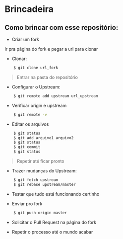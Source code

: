 # Brincadeira

## Como brincar com esse repositório:

* Criar um fork

Ir pra página do fork e pegar a url para clonar

* Clonar:

```bash
	$ git clone url_fork
```

> Entrar na pasta do repositório

* Configurar o Upstream:

```bash
	$ git remote add upstream url_upstream
```

* Verificar origin e upstream

```bash
	$ git remote -v
```

* Editar os arquivos

```bash
	$ git status
	$ git add arquivo1 arquivo2
	$ git status
	$ git commit
	$ git status
```

> Repetir até ficar pronto

* Trazer mudanças do Upstream:

```bash
	$ git fetch upstream
	$ git rebase upstream/master
```

* Testar que tudo está funcionando certinho

* Enviar pro fork

```bash
	$ git push origin master
```

* Solicitar o Pull Request na página do fork

* Repetir o processo até o mundo acabar

